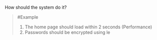 How should the system do it?
>	#Example 
>	1. The home page should load within 2 seconds (Performance)
>	2. Passwords should be encrypted using le